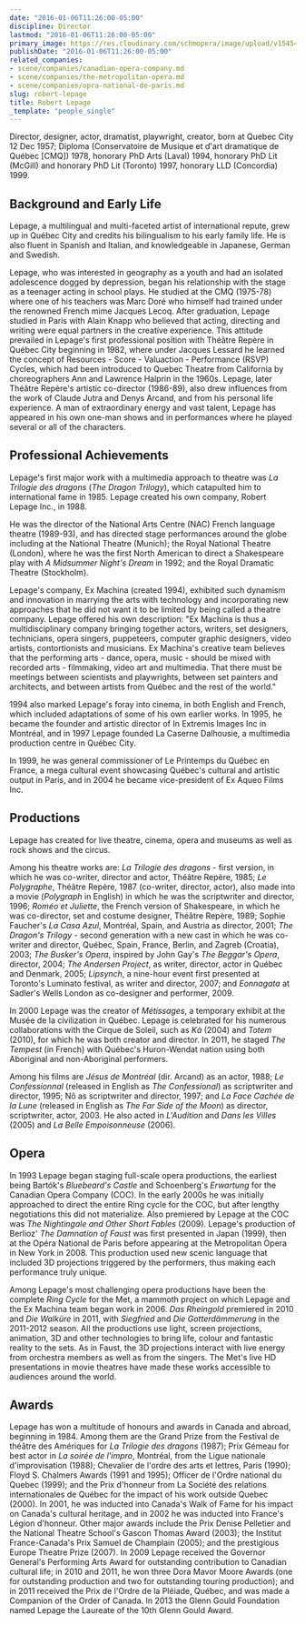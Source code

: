 ```yaml
---
date: "2016-01-06T11:26:00-05:00"
discipline: Director
lastmod: "2016-01-06T11:26:00-05:00"
primary_image: https://res.cloudinary.com/schmopera/image/upload/v1545409169/media/webhook-uploads/1452097547591/2016-01-05---Robert-Lepage.jpg.jpg
publishDate: "2016-01-06T11:26:00-05:00"
related_companies:
- scene/companies/canadian-opera-company.md
- scene/companies/the-metropolitan-opera.md
- scene/companies/opra-national-de-paris.md
slug: robert-lepage
title: Robert Lepage
_template: "people_single"
---
```


Director, designer, actor, dramatist, playwright, creator, born at Quebec City 12 Dec 1957; Diploma (Conservatoire de Musique et d'art dramatique de Québec [CMQ]) 1978, honorary PhD Arts (Laval) 1994, honorary PhD Lit (McGill) and honorary PhD Lit (Toronto) 1997, honorary LLD (Concordia) 1999.

## Background and Early Life

Lepage, a multilingual and multi-faceted artist of international repute, grew up in Québec City and credits his bilingualism to his early family life. He is also fluent in Spanish and Italian, and knowledgeable in Japanese, German and Swedish.

Lepage, who was interested in geography as a youth and had an isolated adolescence dogged by depression, began his relationship with the stage as a teenager acting in school plays. He studied at the CMQ (1975-78) where one of his teachers was Marc Doré who himself had trained under the renowned French mime Jacques Lecoq. After graduation, Lepage studied in Paris with Alain Knapp who believed that acting, directing and writing were equal partners in the creative experience. This attitude prevailed in Lepage's first professional position with Théâtre Repère in Québec City beginning in 1982, where under Jacques Lessard he learned the concept of Resources - Score - Valuaction - Performance (RSVP) Cycles, which had been introduced to Quebec Theatre from California by choreographers Ann and Lawrence Halprin in the 1960s. Lepage, later Théâtre Repère's artistic co-director (1986-89), also drew influences from the work of Claude Jutra and Denys Arcand, and from his personal life experience. A man of extraordinary energy and vast talent, Lepage has appeared in his own one-man shows and in performances where he played several or all of the characters.

## Professional Achievements

Lepage's first major work with a multimedia approach to theatre was *La Trilogie des dragons* (*The Dragon Trilogy*), which catapulted him to international fame in 1985. Lepage created his own company, Robert Lepage Inc., in 1988.

He was the director of the National Arts Centre (NAC) French language theatre (1989-93), and has directed stage performances around the globe including at the National Theatre (Munich); the Royal National Theatre (London), where he was the first North American to direct a Shakespeare play with *A Midsummer Night's Dream* in 1992; and the Royal Dramatic Theatre (Stockholm).

Lepage's company, Ex Machina (created 1994), exhibited such dynamism and innovation in marrying the arts with technology and incorporating new approaches that he did not want it to be limited by being called a theatre company. Lepage offered his own description: "Ex Machina is thus a multidisciplinary company bringing together actors, writers, set designers, technicians, opera singers, puppeteers, computer graphic designers, video artists, contortionists and musicians. Ex Machina's creative team believes that the performing arts - dance, opera, music - should be mixed with recorded arts - filmmaking, video art and multimedia. That there must be meetings between scientists and playwrights, between set painters and architects, and between artists from Québec and the rest of the world."

1994 also marked Lepage's foray into cinema, in both English and French, which included adaptations of some of his own earlier works. In 1995, he became the founder and artistic director of In Extremis Images Inc in Montréal, and in 1997 Lepage founded La Caserne Dalhousie, a multimedia production centre in Québec City.

In 1999, he was general commissioner of Le Printemps du Québec en France, a mega cultural event showcasing Québec's cultural and artistic output in Paris, and in 2004 he became vice-president of Ex Aqueo Films Inc.

## Productions

Lepage has created for live theatre, cinema, opera and museums as well as rock shows and the circus.

Among his theatre works are: *La Trilogie des dragons* - first version, in which he was co-writer, director and actor, Théâtre Repère, 1985; *Le Polygraphe*, Théâtre Repère, 1987 (co-writer, director, actor), also made into a movie (*Polygraph* in English) in which he was the scriptwriter and director, 1996; *Roméo et Juliette*, the French version of Shakespeare, in which he was co-director, set and costume designer, Théâtre Repère, 1989; Sophie Faucher's *La Casa Azul*, Montréal, Spain, and Austria as director, 2001; *The Dragon's Trilogy* - second generation with a new cast in which he was co-writer and director, Québec, Spain, France, Berlin, and Zagreb (Croatia), 2003; *The Busker's Opera*, inspired by John Gay's *The Beggar's Opera*, director, 2004; *The Andersen Project*, as writer, director, actor in Québec and Denmark, 2005; *Lipsynch*, a nine-hour event first presented at Toronto's Luminato festival, as writer and director, 2007; and *Eonnagata* at Sadler's Wells London as co-designer and performer, 2009.

In 2000 Lepage was the creator of *Métissages*, a temporary exhibit at the Musée de la civilization in Québec. Lepage is celebrated for his numerous collaborations with the Cirque de Soleil, such as *Kà* (2004) and *Totem* (2010), for which he was both creator and director. In 2011, he staged *The Tempest* (in French) with Québec's Huron-Wendat nation using both Aboriginal and non-Aboriginal performers.

Among his films are *Jésus de Montréal* (dir. Arcand) as an actor, 1988; *Le Confessionnal* (released in English as *The Confessional*) as scriptwriter and director, 1995; Nô as scriptwriter and director, 1997; and *La Face Cachée de la Lune* (released in English as *The Far Side of the Moon*) as director, scriptwriter, actor, 2003. He also acted in *L'Audition* and *Dans les Villes* (2005) and *La Belle Empoisonneuse* (2006).

## Opera

In 1993 Lepage began staging full-scale opera productions, the earliest being Bartók's *Bluebeard's Castle* and Schoenberg's *Erwartung* for the Canadian Opera Company (COC). In the early 2000s he was initially approached to direct the entire Ring cycle for the COC, but after lengthy negotiations this did not materialize. Also premiered by Lepage at the COC was *The Nightingale and Other Short Fables* (2009). Lepage's production of Berlioz' *The Damnation of Faust* was first presented in Japan (1999), then at the Opéra National de Paris before appearing at the Metropolitan Opera in New York in 2008. This production used new scenic language that included 3D projections triggered by the performers, thus making each performance truly unique.

Among Lepage's most challenging opera productions have been the complete *Ring Cycle* for the Met, a mammoth project on which Lepage and the Ex Machina team began work in 2006. *Das Rheingold* premiered in 2010 and *Die Walküre* in 2011, with *Siegfried* and *Die Gotterdämmerung* in the 2011-2012 season. All the productions use light, screen projections, animation, 3D and other technologies to bring life, colour and fantastic reality to the sets. As in Faust, the 3D projections interact with live energy from orchestra members as well as from the singers. The Met's live HD presentations in movie theatres have made these works accessible to audiences around the world.

## Awards

Lepage has won a multitude of honours and awards in Canada and abroad, beginning in 1984. Among them are the Grand Prize from the Festival de théâtre des Amériques for *La Trilogie des dragons* (1987); Prix Gémeau for best actor in *La soirée de l'impro*, Montréal, from the Ligue nationale d'improvisation (1988); Chevalier de l'ordre des arts et lettres, Paris (1990); Floyd S. Chalmers Awards (1991 and 1995); Officer de l'Ordre national du Quebec (1999); and the Prix d'honneur from La Société des relations internationales de Québec for the impact of his work outside Quebec (2000). In 2001, he was inducted into Canada's Walk of Fame for his impact on Canada's cultural heritage, and in 2002 he was inducted into France's Légion d'honneur. Other major awards include the Prix Denise Pelletier and the National Theatre School's Gascon Thomas Award (2003); the Institut France-Canada's Prix Samuel de Champlain (2005); and the prestigious Europe Theatre Prize (2007). In 2009 Lepage received the Governor General's Performing Arts Award for outstanding contribution to Canadian cultural life; in 2010 and 2011, he won three Dora Mavor Moore Awards (one for outstanding production and two for outstanding touring production); and in 2011 received the Prix de l'Ordre de la Pléiade, Québec, and was made a Companion of the Order of Canada. In 2013 the Glenn Gould Foundation named Lepage the Laureate of the 10th Glenn Gould Award.
